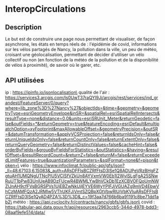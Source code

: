 # InteropCirculations

## Description
Le but est de construire une page nous permettant de visualiser, de façon asynchrone, les états en temps réels de :
l'épidémie de covid,
informations sur les vélos partagés de Nancy,
la pollution dans la ville,
un peu de météo, croisant une géolocalisation,
permettant de décider d'utiliser un vélo collectif ou non (en fonction de la météo de la pollution et de la disponibilité de vélos à proximité), 
de savoir où le garer, etc.

## API utilisées
ip : https://ipinfo.io/jsonlocalisation\
qualité de l'air : https://services3.arcgis.com/Is0UwT37raQYl9Jj/arcgis/rest/services/ind_grandest/FeatureServer/0/query?where=lib_zone%3D%27Nancy%27&objectIds=&time=&geometry=&geometryType=esriGeometryEnvelope&inSR=&spatialRel=esriSpatialRelIntersects&resultType=none&distance=0.0&units=esriSRUnit_Meter&returnGeodetic=false&outFields=*&returnGeometry=true&featureEncoding=esriDefault&multipatchOption=xyFootprint&maxAllowableOffset=&geometryPrecision=&outSR=&datumTransformation=&applyVCSProjection=false&returnIdsOnly=false&returnUniqueIdsOnly=false&returnCountOnly=false&returnExtentOnly=false&returnQueryGeometry=false&returnDistinctValues=false&cacheHint=false&orderByFields=&groupByFieldsForStatistics=&outStatistics=&having=&resultOffset=&resultRecordCount=&returnZ=false&returnM=false&returnExceededLimitFeatures=true&quantizationParameters=&sqlFormat=none&f=pjson&token=\
vélo : https://www.infoclimat.fr/public-api/gfs/json?_ll=48.67103,6.15083&_auth=ARsDFFIsBCZRfFtsD3lSe1Q8ADUPeVRzBHgFZgtuAH1UMQNgUTNcPlU5VClSfVZkUn8AYVxmVW0Eb1I2WylSLgFgA25SNwRuUT1bPw83UnlUeAB9DzFUcwR4BWMLYwBhVCkDb1EzXCBVOFQoUmNWZlJnAH9cfFVsBGRSPVs1UjEBZwNkUjIEYVE6WyYPIFJjVGUAZg9mVD4EbwVhCzMAMFQzA2JRMlw5VThUKFJiVmtSZQBpXGtVbwRlUjVbKVIuARsDFFIsBCZRfFtsD3lSe1QyAD4PZA%3D%3D&_c=19f3aa7d766b6ba91191c8be71dd1ab2\
météo : https://api.cyclocity.fr/contracts/nancy/gbfs/gbfs.json\
covid : https://tabular-api.data.gouv.fr/api/resources/2963ccb5-344d-4978-bdd3-08aaf9efe514/data/